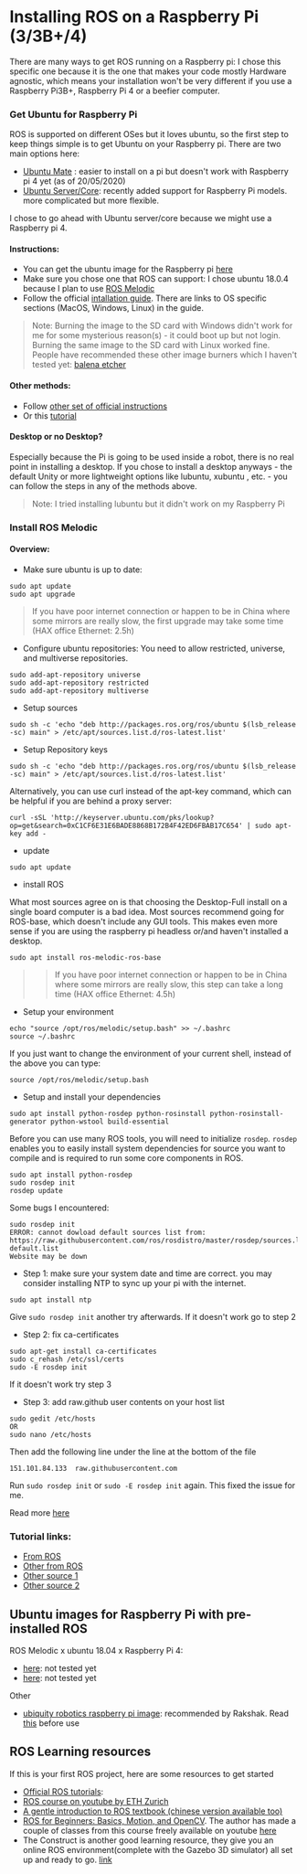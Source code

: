 # Installing ROS on a Raspberry Pi (3/3B+/4)

There are many ways to get ROS running on a Raspberry pi: I chose this specific one because it is the one that makes your code mostly Hardware agnostic, which means your installation won't be very different if you use a Raspberry Pi3B+, Raspberry Pi 4 or a beefier computer. 

### Get Ubuntu for Raspberry Pi
ROS is supported on different OSes but it loves ubuntu, so the first step to keep things simple is to get Ubuntu on your Raspberry pi. There are two main options here:
* [Ubuntu Mate](https://ubuntu-mate.org/) :  easier to install on a pi but doesn't work with Raspberry pi 4 yet (as of 20/05/2020)
* [Ubuntu Server/Core](https://ubuntu.com/download/raspberry-pi): recently added support for Raspberry Pi models. more complicated but more flexible. 

I chose to go ahead with Ubuntu server/core because we might use a Raspberry pi 4. 

#### Instructions:
* You can get the ubuntu image for the Raspberry pi [here](https://ubuntu.com/download/raspberry-pi)
* Make sure you chose one that ROS can support: I chose ubuntu 18.0.4 because I plan to use [ROS Melodic](http://wiki.ros.org/melodic/Installation)
* Follow the official [intallation guide](https://ubuntu.com/download/raspberry-pi/thank-you?version=18.04&versionPatch=.4&architecture=arm64+raspi3). There are links to OS specific sections (MacOS, Windows, Linux) in the guide. 

>Note: Burning the image to the SD card with Windows didn't work for me for some mysterious reason(s) - it could boot up but not login. Burning the same image to the SD card with Linux worked fine.  People have recommended these other image burners which I haven't tested yet: [balena etcher](https://www.balena.io/etcher/)                           

#### Other methods: 
* Follow [other set of official instructions](https://ubuntu.com/tutorials/how-to-install-ubuntu-on-your-raspberry-pi#1-overview)
* Or this [tutorial](https://maker.pro/raspberry-pi/projects/install-ubuntu-18044-lts-on-your-raspberry-pi-board)

#### Desktop or no Desktop?

Especially because the Pi is going to be used inside a robot, there is no real point in installing a desktop. If you chose to install a desktop anyways - the default Unity or more lightweight options like lubuntu, xubuntu , etc. - you can follow the steps in any of the methods above.
> Note: I tried installing lubuntu but it didn't work on my Raspberry Pi  

### Install ROS Melodic

#### Overview:
* Make sure ubuntu is up to date:
```
sudo apt update
sudo apt upgrade
```
> If you have poor internet connection or happen to be in China where some mirrors are really slow, the first upgrade may take some time (HAX office Ethernet: 2.5h)

* Configure ubuntu repositories: You need to allow restricted, universe, and multiverse repositories.
```
sudo add-apt-repository universe
sudo add-apt-repository restricted
sudo add-apt-repository multiverse
```

* Setup sources
```
sudo sh -c 'echo "deb http://packages.ros.org/ros/ubuntu $(lsb_release -sc) main" > /etc/apt/sources.list.d/ros-latest.list'
```

* Setup Repository keys 
```
sudo sh -c 'echo "deb http://packages.ros.org/ros/ubuntu $(lsb_release -sc) main" > /etc/apt/sources.list.d/ros-latest.list'
```
Alternatively, you can use curl instead of the apt-key command, which can be helpful if you are behind a proxy server:
```
curl -sSL 'http://keyserver.ubuntu.com/pks/lookup?op=get&search=0xC1CF6E31E6BADE8868B172B4F42ED6FBAB17C654' | sudo apt-key add -
```

* update
```
sudo apt update
```
* install ROS

What most sources agree on is that choosing the Desktop-Full install on a single board computer is a bad idea. Most sources recommend going for ROS-base, which doesn't include any GUI tools. This makes even more sense if you are using the raspberry pi headless or/and haven't installed a desktop. 

```
sudo apt install ros-melodic-ros-base
```
> > If you have poor internet connection or happen to be in China where some mirrors are really slow, this step can take a long time (HAX office Ethernet: 4.5h)

* Setup your environment 
```
echo "source /opt/ros/melodic/setup.bash" >> ~/.bashrc
source ~/.bashrc
```
If you just want to change the environment of your current shell, instead of the above you can type:
```
source /opt/ros/melodic/setup.bash
```

* Setup and install your dependencies
```
sudo apt install python-rosdep python-rosinstall python-rosinstall-generator python-wstool build-essential
```
Before you can use many ROS tools, you will need to initialize ```rosdep```. ```rosdep``` enables you to easily install system dependencies for source you want to compile and is required to run some core components in ROS.
```
sudo apt install python-rosdep
sudo rosdep init
rosdep update
```

Some bugs I encountered:
```
sudo rosdep init
ERROR: cannot dowload default sources list from: https://raw.githubusercontent.com/ros/rosdistro/master/rosdep/sources.list.d/20-default.list 
Website may be down 
```
* Step 1: make sure your system date and time are correct. you may consider installing NTP to sync up your pi with the internet. 
```
sudo apt install ntp
```
Give ```sudo rosdep init``` another try afterwards. If it doesn't work go to step 2

* Step 2: fix ca-certificates 
```
sudo apt-get install ca-certificates
sudo c_rehash /etc/ssl/certs
sudo -E rosdep init
```
If it doesn't work try step 3
* Step 3: add raw.github user contents on your host list
```
sudo gedit /etc/hosts
OR
sudo nano /etc/hosts
```
Then add the following line under the line at the bottom of the file
```
151.101.84.133  raw.githubusercontent.com
```
Run ```sudo rosdep init``` or ```sudo -E rosdep init``` again. This fixed the issue for me. 

Read more [here](https://blog.csdn.net/u013468614/article/details/102917569)

### Tutorial links:
* [From ROS](http://wiki.ros.org/melodic/Installation/Ubuntu)
* [Other from ROS](http://wiki.ros.org/ROSberryPi/Installing%20ROS%20Melodic%20on%20the%20Raspberry%20Pi)
* [Other source 1](https://www.instructables.com/id/Getting-Started-With-ROS-Melodic-on-Raspberry-Pi-4/)
* [Other source 2](https://roboticsbackend.com/install-ros-on-raspberry-pi-3/)


## Ubuntu images for Raspberry Pi with pre-installed ROS
ROS Melodic x ubuntu 18.04 x Raspberry Pi 4: 
* [here](https://jamesachambers.com/raspberry-pi-4-ubuntu-server-desktop-18-04-3-image-unofficial/): not tested yet
* [here](https://github.com/TheRemote/Ubuntu-Server-raspi4-unofficial/releases): not tested yet

Other
* [ubiquity robotics raspberry pi image](https://downloads.ubiquityrobotics.com/pi.html): recommended by Rakshak. Read [this](https://learn.ubiquityrobotics.com/image_no_magni) before use

## ROS Learning resources 
If this is your first ROS project, here are some resources to get started
* [Official ROS tutorials](http://wiki.ros.org/ROS/Tutorials): 
* [ROS course on youtube by ETH Zurich](https://www.youtube.com/watch?v=0BxVPCInS3M&list=PLE-BQwvVGf8HOvwXPgtDfWoxd4Cc6ghiP)
* [A gentle introduction to ROS textbook (chinese version available too)](https://www.cse.sc.edu/~jokane/agitr/) 
* [ROS for Beginners: Basics, Motion, and OpenCV](https://www.udemy.com/course/ros-essentials/). The author has made a couple of classes from this course freely available on youtube [here](https://www.youtube.com/playlist?list=PLSzYQGCXRW1H8R2Bok_K8wcsE12_49alQ)
* The Construct is another good learning resource, they give you an online ROS environment(complete with the Gazebo 3D simulator) all set up and ready to go. [link](https://www.theconstructsim.com/)

